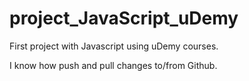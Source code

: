 # project_JavaScript_uDemy
First project with Javascript using uDemy courses.

I know how push and pull changes to/from Github.
